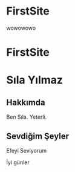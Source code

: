 # FirstSite
wowowowo
# FirstSite

# Sıla Yılmaz

## Hakkımda

Ben Sıla. Yeterli.

## Sevdiğim Şeyler

Efeyi Seviyorum

İyi günler
